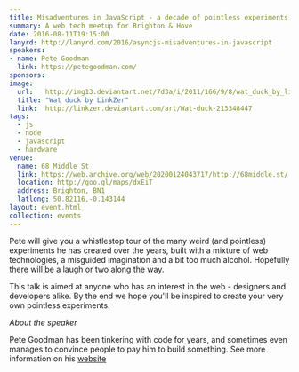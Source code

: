 ```yaml
---
title: Misadventures in JavaScript - a decade of pointless experiments
summary: A web tech meetup for Brighton & Hove
date: 2016-08-11T19:15:00
lanyrd: http://lanyrd.com/2016/asyncjs-misadventures-in-javascript
speakers:
- name: Pete Goodman
  link: https://petegoodman.com/
sponsors:
image:
  url:   http://img13.deviantart.net/7d3a/i/2011/166/9/8/wat_duck_by_linkzer-d3j0spr.jpg
  title: "Wat duck by LinkZer"
  link:  http://linkzer.deviantart.com/art/Wat-duck-213348447
tags:
  - js
  - node
  - javascript
  - hardware
venue:
  name: 68 Middle St
  link: https://web.archive.org/web/20200124043717/http://68middle.st/
  location: http://goo.gl/maps/dxEiT
  address: Brighton, BN1
  latlong: 50.82116,-0.143144
layout: event.html
collection: events
---
```


Pete will give you a whistlestop tour of the many weird (and pointless) experiments he has created over the years, built with a mixture of web technologies, a misguided imagination and a bit too much alcohol. Hopefully there will be a laugh or two along the way. 

This talk is aimed at anyone who has an interest in the web - designers and developers alike. By the end we hope you'll be inspired to create your very own pointless experiments.

_About the speaker_

Pete Goodman has been tinkering with code for years, and sometimes even manages to convince people to pay him to build something. See more information on his [website](http://petegoodman.com) 

